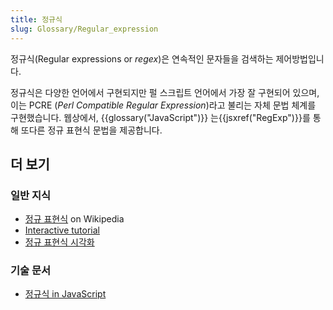 ```yaml
---
title: 정규식
slug: Glossary/Regular_expression
---
```


정규식(Regular expressions or _regex_)은 연속적인 문자들을 검색하는 제어방법입니다.

정규식은 다양한 언어에서 구현되지만 펄 스크립트 언어에서 가장 잘 구현되어 있으며, 이는 PCRE (_Perl Compatible Regular Expression_)라고 불리는 자체 문법 체계를 구현했습니다. 웹상에서, {{glossary("JavaScript")}} 는{{jsxref("RegExp")}}를 통해 또다른 정규 표현식 문법을 제공합니다.

## 더 보기

### 일반 지식

- [정규 표현식](https://ko.wikipedia.org/wiki/%EC%A0%95%EA%B7%9C_%ED%91%9C%ED%98%84%EC%8B%9D) on Wikipedia
- [Interactive tutorial](http://regexone.com/)
- [정규 표현식 시각화](http://regexper.com/)

### 기술 문서

- [정규식 in JavaScript](/ko/docs/Web/JavaScript/Guide/%EC%A0%95%EA%B7%9C%EC%8B%9D)
